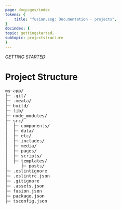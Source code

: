```yaml
---
page: docpages/index
tokens: {
    title: "fusion.ssg: Documentation - projects",
}
docindex: {
topic: gettingstarted,
subtopic: projectstructure
}
---
```


<em>GETTING STARTED</em>

# Project Structure

<pre>
my-app/
├─ .git/
├─ .meata/
├─ build/
├─ lib/
├─ node_modules/
├─ src/
│  ├─ components/
│  ├─ data/
│  ├─ etc/
│  ├─ includes/
│  ├─ media/
│  ├─ pages/
│  ├─ scripts/
│  ├─ templates/
│     ├─ posts/
├─ .eslintignore
├─ .eslintrc.json
├─ .gitignore
├─ .assets.json
├─ fusion.json
├─ package.json
├─ tsconfig.json
</pre>
